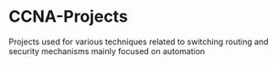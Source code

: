 # CCNA-Projects
Projects used for various techniques related to  switching routing and security mechanisms mainly focused on automation
